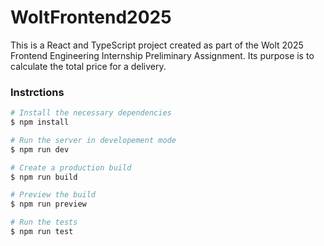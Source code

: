 # WoltFrontend2025

This is a React and TypeScript project created as part of the Wolt 2025 Frontend Engineering Internship Preliminary Assignment. Its purpose is to calculate the total price for a delivery.

### Instrctions

```bash
# Install the necessary dependencies
$ npm install

# Run the server in developement mode
$ npm run dev

# Create a production build
$ npm run build

# Preview the build
$ npm run preview

# Run the tests
$ npm run test
```